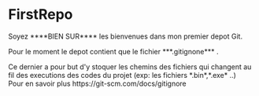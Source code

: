# FirstRepo
<p>Soyez ****BIEN SUR****  les bienvenues dans mon premier depot Git.</p>
<p>Pour le moment le depot contient que le fichier ***.gitignone***  .</p>
<p>Ce dernier a pour but d'y stoquer les chemins des fichiers qui changent au fil des executions des codes du projet (exp: les fichiers *.bin*,*.exe* ..)</br>
Pour en savoir plus https://git-scm.com/docs/gitignore 
</p>


